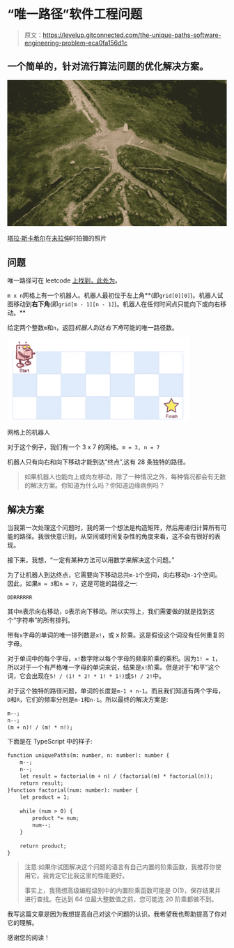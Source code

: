 # “唯一路径”软件工程问题

> 原文：<https://levelup.gitconnected.com/the-unique-paths-software-engineering-problem-eca0fa156d1c>

## 一个简单的，针对流行算法问题的优化解决方案。

![](img/101b13ea7084ad3c3c1f619726b15a7e.png)

[塔拉·斯卡希尔](https://unsplash.com/@yellowumbrellamedia?utm_source=medium&utm_medium=referral)在[未拉伸](https://unsplash.com?utm_source=medium&utm_medium=referral)时拍摄的照片

## 问题

唯一路径可在 leetcode [上找到，此处为](https://leetcode.com/problems/unique-paths/)。

`m x n`网格上有一个机器人。机器人最初位于左上角**(即`grid[0][0]`)。机器人试图移动到**右下角**(即`grid[m - 1][n - 1]`)。机器人在任何时间点只能向下或向右移动。**

给定两个整数`m`和`n`，返回*机器人到达右下角*可能的唯一路径数。

![](img/932da2fba0ab4ec7a830ee687da6de93.png)

网格上的机器人

对于这个例子，我们有一个 3 x 7 的网格。`m = 3, n = 7`

机器人只有向右和向下移动才能到达“终点”,这有 28 条独特的路径。

> 如果机器人也能向上或向左移动，除了一种情况之外，每种情况都会有无数的解决方案。你知道为什么吗？你知道边缘病例吗？

## 解决方案

当我第一次处理这个问题时，我的第一个想法是构造矩阵，然后用递归计算所有可能的路径。我很快意识到，从空间或时间复杂性的角度来看，这不会有很好的表现。

接下来，我想，“一定有某种方法可以用数学来解决这个问题。”

为了让机器人到达终点，它需要向下移动总共`m-1`个空间，向右移动`n-1`个空间。因此，如果`m = 3`和`n = 7`，这是可能的路径之一:

```
DDRRRRRR
```

其中`R`表示向右移动，`D`表示向下移动。所以实际上，我们需要做的就是找到这个“字符串”的所有排列。

带有`x`字母的单词的唯一排列数是`x!`，或 x 阶乘。这是假设这个词没有任何重复的字母。

对于单词中的每个字母，`x!`数字除以每个字母的频率阶乘的乘积。因为`1! = 1`，所以对于一个有严格唯一字母的单词来说，结果是`x!`阶乘。但是对于“和平”这个词，它会出现在`5! / (1! * 2! * 1! * 1!)`或`5! / 2!`中。

对于这个独特的路径问题，单词的长度是`m-1 + n-1`。而且我们知道有两个字母，`D`和`R`，它们的频率分别是`m-1`和`n-1`。所以最终的解决方案是:

```
m--;
n--;
(m + n)! / (m! * n!);
```

下面是在 TypeScript 中的样子:

```
function uniquePaths(m: number, n: number): number {
    m--;
    n--;
    let result = factorial(m + n) / (factorial(m) * factorial(n));
    return result;
}function factorial(num: number): number {
    let product = 1;

    while (num > 0) {
        product *= num;
        num--;
    }

    return product;
}
```

> 注意:如果你试图解决这个问题的语言有自己内置的阶乘函数，我推荐你使用它。我肯定它比我这里的性能更好。
> 
> 事实上，我猜想高级编程级别中的内置阶乘函数可能是 O(1)，保存结果并进行查找。在达到 64 位最大整数值之前，您可能连 20 阶乘都做不到。

我写这篇文章是因为我想提高自己对这个问题的认识。我希望我也帮助提高了你对它的理解。

感谢您的阅读！